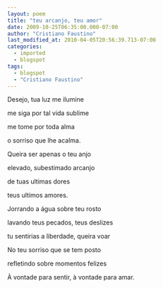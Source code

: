 ```yaml
---
layout: poem
title: "teu arcanjo, teu amor"
date: 2009-10-25T06:35:00.000-07:00
author: "Cristiano Faustino"
last_modified_at: 2010-04-05T20:56:39.713-07:00
categories:
  - imported
  - blogspot
tags:
  - blogspot
  - "Cristiano Faustino"
---
```


Desejo, tua luz me ilumine

me siga por tal vida sublime

me tome por toda alma

o sorriso que lhe acalma.

Queira ser apenas o teu anjo

elevado, subestimado arcanjo

de tuas ultimas dores

teus ultimos amores.

Jorrando a água sobre teu rosto      

lavando teus pecados, teus deslizes

tu sentirias a liberdade, queira voar

No teu sorriso que se tem posto

refletindo sobre momentos felizes

À vontade para sentir, à vontade para amar.